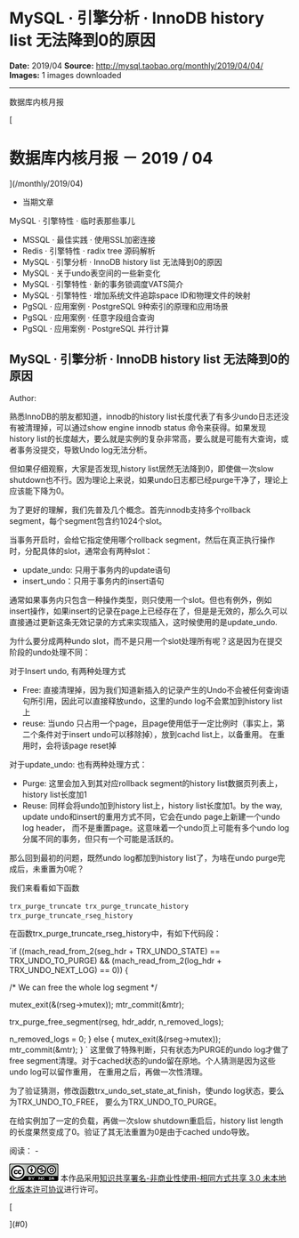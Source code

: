 # MySQL · 引擎分析 · InnoDB history list 无法降到0的原因

**Date:** 2019/04
**Source:** http://mysql.taobao.org/monthly/2019/04/04/
**Images:** 1 images downloaded

---

数据库内核月报

 [
 # 数据库内核月报 － 2019 / 04
 ](/monthly/2019/04)

 * 当期文章

 MySQL · 引擎特性 · 临时表那些事儿
* MSSQL · 最佳实践 · 使用SSL加密连接
* Redis · 引擎特性 · radix tree 源码解析
* MySQL · 引擎分析 · InnoDB history list 无法降到0的原因
* MySQL · 关于undo表空间的一些新变化
* MySQL · 引擎特性 · 新的事务锁调度VATS简介
* MySQL · 引擎特性 · 增加系统文件追踪space ID和物理文件的映射
* PgSQL · 应用案例 · PostgreSQL 9种索引的原理和应用场景
* PgSQL · 应用案例 · 任意字段组合查询
* PgSQL · 应用案例 · PostgreSQL 并行计算

 ## MySQL · 引擎分析 · InnoDB history list 无法降到0的原因 
 Author: 

 熟悉InnoDB的朋友都知道，innodb的history list长度代表了有多少undo日志还没有被清理掉，可以通过show engine innodb status 命令来获得。如果发现history list的长度越大，要么就是实例的复杂非常高，要么就是可能有大查询，或者事务没提交，导致Undo log无法分析。

但如果仔细观察，大家是否发现,history list居然无法降到0，即使做一次slow shutdown也不行。因为理论上来说，如果undo日志都已经purge干净了，理论上应该能下降为0。

为了更好的理解，我们先普及几个概念。首先innodb支持多个rollback segment，每个segment包含约1024个slot。

当事务开启时，会给它指定使用哪个rollback segment，然后在真正执行操作时，分配具体的slot，通常会有两种slot：

* update_undo: 只用于事务内的update语句
* insert_undo：只用于事务内的insert语句

通常如果事务内只包含一种操作类型，则只使用一个slot。但也有例外，例如insert操作，如果insert的记录在page上已经存在了，但是是无效的，那么久可以直接通过更新这条无效记录的方式来实现插入，这时候使用的是update_undo.

为什么要分成两种undo slot，而不是只用一个slot处理所有呢？这是因为在提交阶段的undo处理不同：

对于Insert undo, 有两种处理方式

* Free: 直接清理掉，因为我们知道新插入的记录产生的Undo不会被任何查询语句所引用，因此可以直接释放undo，这里的undo log不会累加到history list上
* reuse: 当undo 只占用一个page，且page使用低于一定比例时（事实上，第二个条件对于insert undo可以移除掉），放到cachd list上，以备重用。 在重用时，会将该page reset掉

对于update_undo: 也有两种处理方式：

* Purge: 这里会加入到其对应rollback segment的history list数据页列表上，history list长度加1
* Reuse: 同样会将undo加到history list上，history list长度加1。by the way, update undo和insert的重用方式不同，它会在undo page上新建一个undo log header， 而不是重置page。这意味着一个undo页上可能有多个undo log分属不同的事务，但只有一个可能是活跃的。

那么回到最初的问题，既然undo log都加到history list了，为啥在undo purge完成后，未重置为0呢？

我们来看看如下函数

` trx_purge_truncate
 trx_purge_truncate_history
 trx_purge_truncate_rseg_history
`

在函数trx_purge_truncate_rseg_history中，有如下代码段：

`if ((mach_read_from_2(seg_hdr + TRX_UNDO_STATE) == TRX_UNDO_TO_PURGE)
 && (mach_read_from_2(log_hdr + TRX_UNDO_NEXT_LOG) == 0)) {

 /* We can free the whole log segment */

 mutex_exit(&(rseg->mutex));
 mtr_commit(&mtr);

 trx_purge_free_segment(rseg, hdr_addr, n_removed_logs);

 n_removed_logs = 0;
} else {
 mutex_exit(&(rseg->mutex));
 mtr_commit(&mtr);
}
`
这里做了特殊判断，只有状态为PURGE的undo log才做了free segment清理。对于cached状态的undo留在原地。个人猜测是因为这些undo log可以留作重用， 在重用之后，再做一次性清理。

为了验证猜测，修改函数trx_undo_set_state_at_finish，使undo log状态，要么为TRX_UNDO_TO_FREE， 要么为TRX_UNDO_TO_PURGE。

在给实例加了一定的负载，再做一次slow shutdown重启后，history list length的长度果然变成了0。验证了其无法重置为0是由于cached undo导致。

 阅读： - 

[![知识共享许可协议](.img/8232d49bd3e9_88x31.png)](http://creativecommons.org/licenses/by-nc-sa/3.0/)
本作品采用[知识共享署名-非商业性使用-相同方式共享 3.0 未本地化版本许可协议](http://creativecommons.org/licenses/by-nc-sa/3.0/)进行许可。

 [

 ](#0)
